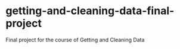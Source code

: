 # getting-and-cleaning-data-final-project
Final project for the course of Getting and Cleaning Data

